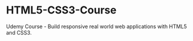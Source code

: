 # HTML5-CSS3-Course
Udemy Course - Build responsive real world web applications with HTML5 and CSS3.
